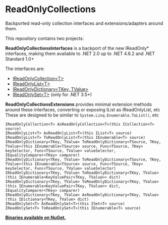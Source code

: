 ReadOnlyCollections
===================

Backported read-only collection interfaces and extensions/adapters around them.

This repository contains two projects:

**ReadOnlyCollectionsInterfaces** is a backport of the new IReadOnly* interfaces, making them available to .NET 2.0 up to .NET 4.6.2 and .NET Standard 1.0+

The interfaces are:

- [IReadOnlyCollection&lt;T&gt;](http://msdn.microsoft.com/en-us/library/hh192385.aspx)
- [IReadOnlyList&lt;T&gt;](http://msdn.microsoft.com/en-us/library/hh881542.aspx)
- [IReadOnlyDictionary&lt;TKey, TValue&gt;](http://msdn.microsoft.com/en-us/library/hh136548.aspx)
- [IReadOnlySet&lt;T&gt;](https://docs.microsoft.com/en-us/dotnet/api/system.collections.generic.ireadonlyset-1) (only for .NET 3.5+)

**ReadOnlyCollectionsExtensions** provides minimal extension methods around these interfaces, converting or exposing IList<T> as IReadOnlyList<T>, etc
These are designed to be similar to `System.Linq.Enumerable.ToList()`, etc

```
IReadOnlyCollection<T> AsReadOnlyCollection<T>(this ICollection<T> source)
IReadOnlyList<T> AsReadOnlyList<T>(this IList<T> source)
IReadOnlyList<T> ToReadOnlyList<T>(this IEnumerable<T> source)
IReadOnlyDictionary<TKey, TValue> ToReadOnlyDictionary<TSource, TKey, TValue>(this IEnumerable<TSource> source, Func<TSource, TKey> keySelector, Func<TSource, TValue> valueSelector, IEqualityComparer<TKey> comparer)
IReadOnlyDictionary<TKey, TValue> ToReadOnlyDictionary<TSource, TKey, TValue>(this IEnumerable<TSource> source, Func<TSource, TKey> keySelector, Func<TSource, TValue> valueSelector)
IReadOnlyDictionary<TKey, TValue> ToReadOnlyDictionary<TKey, TValue>(this IEnumerable<KeyValuePair<TKey, TValue>> dict)
IReadOnlyDictionary<TKey, TValue> ToReadOnlyDictionary<TKey, TValue>(this IEnumerable<KeyValuePair<TKey, TValue>> dict, IEqualityComparer<TKey> comparer)
IReadOnlyDictionary<TKey, TValue> AsReadOnlyDictionary<TKey, TValue>(this IDictionary<TKey, TValue> dict)
IReadOnlySet<T> AsReadOnlySet<T>(this ISet<T> source)
IReadOnlySet<T> ToReadOnlySet<T>(this IEnumerable<T> source)
```

[**Binaries available on NuGet.**](https://nuget.org/packages?q=ReadOnlyCollection)
